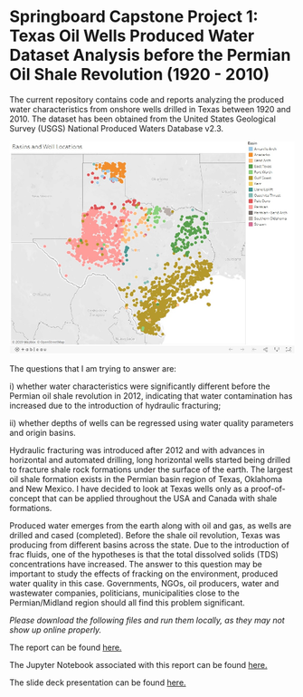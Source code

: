 # Springboard Capstone Project 1: Texas Oil Wells Produced Water Dataset Analysis before the Permian Oil Shale Revolution (1920 - 2010)

The current repository contains code and reports analyzing the produced water characteristics from onshore wells drilled in Texas between 1920 and 2010. The dataset has been obtained from the United States Geological Survey (USGS) National Produced Waters Database v2.3. 

![Alt text](https://github.com/shubacca/Produced-Waters/blob/master/Produced%20Waters/Pictures/basins%20and%20well%20locations.jpg)

The questions that I am trying to answer are: 

i) whether water characteristics were significantly different before the Permian oil shale revolution in 2012, indicating that water contamination has increased due to the introduction of hydraulic fracturing; 

ii) whether depths of wells can be regressed using water quality parameters and origin basins. 

Hydraulic fracturing was introduced after 2012 and with advances in horizontal and automated drilling, long horizontal wells started being drilled to fracture shale rock formations under the surface of the earth. The largest oil shale formation exists in the Permian basin region of Texas, Oklahoma and New Mexico. I have decided to look at Texas wells only as a proof-of-concept that can be applied throughout the USA and Canada with shale formations.

Produced water emerges from the earth along with oil and gas, as wells are drilled and cased (completed). Before the shale oil revolution, Texas was producing from different basins across the state. Due to the introduction of frac fluids, one of the hypotheses is that the total dissolved solids (TDS) concentrations have increased. The answer to this question may be important to study the effects of fracking on the environment, produced water quality in this case. Governments, NGOs, oil producers, water and wastewater companies, politicians, municipalities close to the Permian/Midland region should all find this problem significant. 

_Please download the following files and run them locally, as they may not show up online properly._

The report can be found <a href='https://github.com/shubacca/Produced-Waters/blob/master/Produced%20Waters/Project%20Deliverables/Capstone%20Project%201%20Final%20Report.docx'> here. </a>

The Jupyter Notebook associated with this report can be found <a href='https://github.com/shubacca/Produced-Waters/blob/master/Produced%20Waters/Data%20Analysis%20on%20Texas%20Produced%20Water%20Dataset.ipynb'> here. </a>

The slide deck presentation can be found <a href='https://github.com/shubacca/Produced-Waters/blob/master/Produced%20Waters/Project%20Deliverables/Slide%20Deck.pptx'> here. </a>
